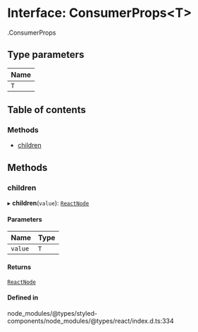 # Interface: ConsumerProps<T\>

[<internal>](../wiki/%3Cinternal%3E).ConsumerProps

## Type parameters

| Name |
| :------ |
| `T` |

## Table of contents

### Methods

- [children](../wiki/%3Cinternal%3E.ConsumerProps#children-1)

## Methods

### children

▸ **children**(`value`): [`ReactNode`](../wiki/%3Cinternal%3E#reactnode-1)

#### Parameters

| Name | Type |
| :------ | :------ |
| `value` | `T` |

#### Returns

[`ReactNode`](../wiki/%3Cinternal%3E#reactnode-1)

#### Defined in

node_modules/@types/styled-components/node_modules/@types/react/index.d.ts:334
